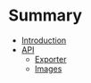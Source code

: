 # Summary

* [Introduction](README.md)
* [API](api-overview.md)
   * [Exporter](exporter.md)
   * [Images](images.md)

